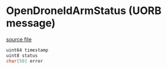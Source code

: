 # OpenDroneIdArmStatus (UORB message)

[source file](https://github.com/PX4/PX4-Autopilot/blob/main/msg/OpenDroneIdArmStatus.msg)

```c
uint64 timestamp
uint8 status
char[50] error

```
